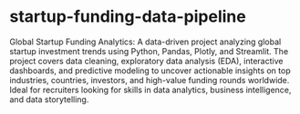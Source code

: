 # startup-funding-data-pipeline
Global Startup Funding Analytics: A data-driven project analyzing global startup investment trends using Python, Pandas, Plotly, and Streamlit. The project covers data cleaning, exploratory data analysis (EDA), interactive dashboards, and predictive modeling to uncover actionable insights on top industries, countries, investors, and high-value funding rounds worldwide. Ideal for recruiters looking for skills in data analytics, business intelligence, and data storytelling.
